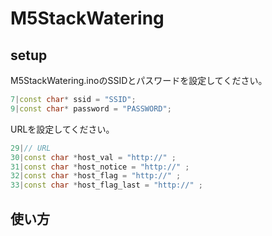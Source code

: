 # M5StackWatering

## setup

M5StackWatering.inoのSSIDとパスワードを設定してください。

```cpp
7|const char* ssid = "SSID";
9|const char* password = "PASSWORD";
```

URLを設定してください。

```cpp
29|// URL
30|const char *host_val = "http://" ;
31|const char *host_notice = "http://" ;
32|const char *host_flag = "http://" ;
33|const char *host_flag_last = "http://" ;
```

## 使い方

